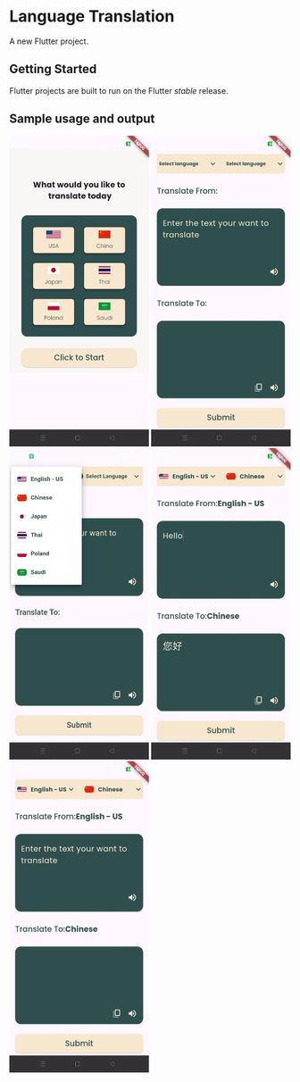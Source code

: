 # Language Translation

A new Flutter project.

## Getting Started

Flutter projects are built to run on the Flutter _stable_ release.
## Sample usage and output

<img src="screenshoot/Screenshot_2025-07-30-11-06-13-55_319d77d13089dcc5e0eca77107b63a94.jpg" alt="image" width="250"/> <img src="screenshoot/Screenshot_2025-07-30-11-06-55-31_319d77d13089dcc5e0eca77107b63a94.jpg" alt="image" width="250"/>
<img src="screenshoot/Screenshot_2025-07-22-15-54-27-28_319d77d13089dcc5e0eca77107b63a94.jpg" alt="image" width="250"/> <img src="screenshoot/Screenshot_2025-07-30-11-06-39-63_319d77d13089dcc5e0eca77107b63a94.jpg" alt="image" width="250"/>
<img src="screenshoot/Screenshot_2025-07-30-11-06-27-70_319d77d13089dcc5e0eca77107b63a94.jpg" alt="image" width="250"/>
